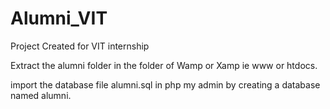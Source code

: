 # Alumni_VIT
Project Created for VIT internship


Extract the alumni folder in the folder of Wamp or Xamp ie www or htdocs.

import the database file alumni.sql in php my admin by creating a database named alumni.
